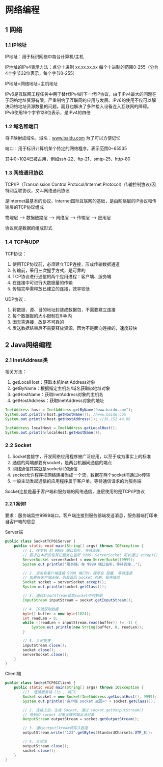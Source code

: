 # 网络编程

## 1 网络

### 1.1 IP地址

IP地址：用于标识网络中每台计算机/主机

IP地址的IPv4表示方法：点分十进制 xx.xx.xx.xx 每个十进制的范围0-255（分为4个字节32位表示，每个字节0-255）

IP地址=网络地址+主机地址

IPv6是互联网工程任务中用于替代IPv4的下一代IP协议，由于IPv4最大的问题在于网络地址资源有限，严重制约了互联网的应用与发展。IPv6的使用不仅可以解决网络地址资源数量的问题，而且也解决了多种接入设备连入互联网的障碍。IPv6使用16个字节128位表示，是IPv4的四倍

### 1.2 域名和端口

将IP映射成域名，域名：www.baidu.com 为了可以方便记忆

端口：用于标识计算机某个特定的网络程序，表示范围0~65535

其中0~1024已被占用，例如ssh-22、ftp-21、smtp-25、http-80

### 1.3 网络通讯协议

TCP/IP（Transmission Control Protocol/Internet Protocol）传输控制协议/因特网互联协议，又叫网络通讯协议

是Internet最基本的协议，Internet国际互联网的基础，是由网络层的IP协议和传输层的TCP协议组成

物理层 --> 数据链路层 --> 网络层 --> 传输层 --> 应用层

协议就是数据的组成形式

### 1.4 TCP与UDP

TCP协议：

1. 使用TCP协议前，必须建立TCP连接，形成传输数据通道
2. 传输前，采用三次握手方式，是可靠的
3. TCP协议进行通信的两个应用进程：客户端、服务端
4. 在连接中可进行大数据量的传输
5. 传输完毕需释放已建立的连接，效率较低

UDP协议：

1. 将数据、源、目的地址封装成数据包，不需要建立连接
2. 每个数据报的大小限制在64k内
3. 因无需连接，故是不可靠的
4. 发送数据结束后不需要释放资源，因为不是面向连接的，速度较快

## 2 Java网络编程

### 2.1 InetAddress类

相关方法：

1. getLocalHost：获取本机Inet Address对象
2. getByName：根据指定主机名/域名获取ip地址对象
3. getHostName：获取InetAddress对象的主机名
4. getHostAddress：获取InetAddress对象的地址

```java
InetAddress host = InetAddress.getByName("www.baidu.com");
System.out.println(host.getHostName()); //www.baidu.com
System.out.println(host.getHostAddress()); //36.152.44.96

InetAddress localHost = InetAddress.getLocalHost();
System.out.println(localHost.getHostName());
```

### 2.2 Socket

1. Socket套接字，开发网络应用程序被广泛应用，以至于成为事实上的标准
2. 通信的两端都要有socket，是两台机器间通信的端点
3. 网络通信其实就是socket间的通信
4. socket允许程序把网络连接当成一个流，数据在两个socket间通过io传输
5. 一般主动发起通信的应用程序属于客户单，等待通信请求的为服务端

Socket连接是基于客户端和服务端的网络通信，底层使用的是TCP/IP协议

#### 2.2.1 案例1

要求：服务端监控9999端口，客户端连接到服务器端发送消息，服务器端打印来自客户端的信息

Server端

```java
public class SocketTCP01Server {
    public static void main(String[] args) throws IOException {
        // 1. 在本机 的 9999 端口监听, 等待连接。
        // 要求在本机没有其它服务在监听 9999，ServerSocket 可以通过 accept() 返回多个 Socket[多个客户端连接服务器的并发]
        ServerSocket serverSocket = new ServerSocket(9999);
        System.out.println("服务端，在 9999 端口监听，等待连接..");

        // 2. 当没有客户端连接 9999 端口时，程序会 阻塞, 等待连接
        // 如果有客户端连接，则会返回 Socket 对象，程序继续
        Socket socket = serverSocket.accept();
        System.out.println(socket.getClass());

        // 3. 通过InputStream读取socket中的数据
        InputStream inputStream = socket.getInputStream();

        // 4. IO流获取数据
        byte[] buffer = new byte[1024];
        int readLen = 0;
        while ((readLen = inputStream.read(buffer)) != -1) {
            System.out.println(new String(buffer, 0, readLen));
        }

        // 5. 关闭连接
        inputStream.close();
        socket.close();
        serverSocket.close();
    }
}
```

Client端

```java
public class SocketTCP01Client {
    public static void main(String[] args) throws IOException {
        //1. 连接服务端 (ip , 端口）
        Socket socket = new Socket(InetAddress.getLocalHost(), 9999);
        System.out.println("客户端 socket 返回=" + socket.getClass());

        // 2. 连接上后，生成 Socket, 通过 socket.getOutputStream()
        // 得到和 socket 对象关联的输出流对象
        OutputStream outputStream = socket.getOutputStream();

        // 3. 通过outputStream流写入数据
        outputStream.write("123".getBytes(StandardCharsets.UTF_8));

        // 4. 关闭流
        outputStream.close();
        socket.close();
    }
}
```

